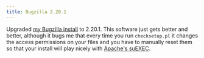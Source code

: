 ```yaml
---
title: Bugzilla 2.20.1
---
```


Upgraded [my Bugzilla install](http://bugs.wincent.com/) to 2.20.1. This software just gets better and better, although it bugs me that every time you run `checksetup.pl` it changes the access permissions on your files and you have to manually reset them so that your install will play nicely with [Apache's suEXEC](http://httpd.apache.org/docs/2.0/suexec.html).
